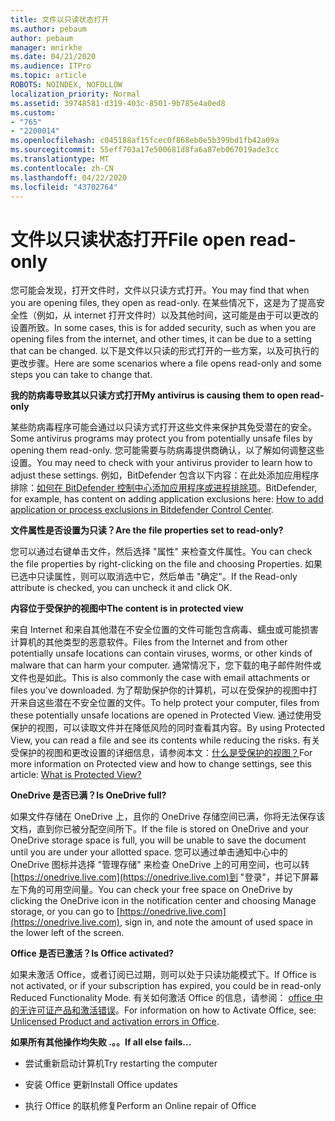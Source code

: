 ```yaml
---
title: 文件以只读状态打开
ms.author: pebaum
author: pebaum
manager: mnirkhe
ms.date: 04/21/2020
ms.audience: ITPro
ms.topic: article
ROBOTS: NOINDEX, NOFOLLOW
localization_priority: Normal
ms.assetid: 39748581-d319-403c-8501-9b785e4a0ed8
ms.custom:
- "765"
- "2200014"
ms.openlocfilehash: c045188af15fcec0f868eb0e5b399bd1fb42a09a
ms.sourcegitcommit: 55eff703a17e500681d8fa6a87eb067019ade3cc
ms.translationtype: MT
ms.contentlocale: zh-CN
ms.lasthandoff: 04/22/2020
ms.locfileid: "43702764"
---
```

# <a name="file-open-read-only"></a><span data-ttu-id="3f791-102">文件以只读状态打开</span><span class="sxs-lookup"><span data-stu-id="3f791-102">File open read-only</span></span>

<span data-ttu-id="3f791-103">您可能会发现，打开文件时，文件以只读方式打开。</span><span class="sxs-lookup"><span data-stu-id="3f791-103">You may find that when you are opening files, they open as read-only.</span></span> <span data-ttu-id="3f791-104">在某些情况下，这是为了提高安全性（例如，从 internet 打开文件时）以及其他时间，这可能是由于可以更改的设置所致。</span><span class="sxs-lookup"><span data-stu-id="3f791-104">In some cases, this is for added security, such as when you are opening files from the internet, and other times, it can be due to a setting that can be changed.</span></span> <span data-ttu-id="3f791-105">以下是文件以只读的形式打开的一些方案，以及可执行的更改步骤。</span><span class="sxs-lookup"><span data-stu-id="3f791-105">Here are some scenarios where a file opens read-only and some steps you can take to change that.</span></span>
  
 <span data-ttu-id="3f791-106">**我的防病毒导致其以只读方式打开**</span><span class="sxs-lookup"><span data-stu-id="3f791-106">**My antivirus is causing them to open read-only**</span></span>
  
<span data-ttu-id="3f791-107">某些防病毒程序可能会通过以只读方式打开这些文件来保护其免受潜在的安全。</span><span class="sxs-lookup"><span data-stu-id="3f791-107">Some antivirus programs may protect you from potentially unsafe files by opening them read-only.</span></span> <span data-ttu-id="3f791-108">您可能需要与防病毒提供商确认，以了解如何调整这些设置。</span><span class="sxs-lookup"><span data-stu-id="3f791-108">You may need to check with your antivirus provider to learn how to adjust these settings.</span></span> <span data-ttu-id="3f791-109">例如，BitDefender 包含以下内容：在此处添加应用程序排除：[如何在 BitDefender 控制中心添加应用程序或进程排除项](https://aka.ms/AA6098i)。</span><span class="sxs-lookup"><span data-stu-id="3f791-109">BitDefender, for example, has content on adding application exclusions here: [How to add application or process exclusions in Bitdefender Control Center](https://aka.ms/AA6098i).</span></span>
  
 <span data-ttu-id="3f791-110">**文件属性是否设置为只读？**</span><span class="sxs-lookup"><span data-stu-id="3f791-110">**Are the file properties set to read-only?**</span></span>
  
<span data-ttu-id="3f791-111">您可以通过右键单击文件，然后选择 "属性" 来检查文件属性。</span><span class="sxs-lookup"><span data-stu-id="3f791-111">You can check the file properties by right-clicking on the file and choosing Properties.</span></span> <span data-ttu-id="3f791-112">如果已选中只读属性，则可以取消选中它，然后单击 "确定"。</span><span class="sxs-lookup"><span data-stu-id="3f791-112">If the Read-only attribute is checked, you can uncheck it and click OK.</span></span>
  
 <span data-ttu-id="3f791-113">**内容位于受保护的视图中**</span><span class="sxs-lookup"><span data-stu-id="3f791-113">**The content is in protected view**</span></span>
  
<span data-ttu-id="3f791-114">来自 Internet 和来自其他潜在不安全位置的文件可能包含病毒、蠕虫或可能损害计算机的其他类型的恶意软件。</span><span class="sxs-lookup"><span data-stu-id="3f791-114">Files from the Internet and from other potentially unsafe locations can contain viruses, worms, or other kinds of malware that can harm your computer.</span></span> <span data-ttu-id="3f791-115">通常情况下，您下载的电子邮件附件或文件也是如此。</span><span class="sxs-lookup"><span data-stu-id="3f791-115">This is also commonly the case with email attachments or files you've downloaded.</span></span> <span data-ttu-id="3f791-116">为了帮助保护你的计算机，可以在受保护的视图中打开来自这些潜在不安全位置的文件。</span><span class="sxs-lookup"><span data-stu-id="3f791-116">To help protect your computer, files from these potentially unsafe locations are opened in Protected View.</span></span> <span data-ttu-id="3f791-117">通过使用受保护的视图，可以读取文件并在降低风险的同时查看其内容。</span><span class="sxs-lookup"><span data-stu-id="3f791-117">By using Protected View, you can read a file and see its contents while reducing the risks.</span></span> <span data-ttu-id="3f791-118">有关受保护的视图和更改设置的详细信息，请参阅本文：[什么是受保护的视图？](https://support.office.com/article/d6f09ac7-e6b9-4495-8e43-2bbcdbcb6653)</span><span class="sxs-lookup"><span data-stu-id="3f791-118">For more information on Protected view and how to change settings, see this article: [What is Protected View?](https://support.office.com/article/d6f09ac7-e6b9-4495-8e43-2bbcdbcb6653)</span></span>
  
 <span data-ttu-id="3f791-119">**OneDrive 是否已满？**</span><span class="sxs-lookup"><span data-stu-id="3f791-119">**Is OneDrive full?**</span></span>
  
<span data-ttu-id="3f791-120">如果文件存储在 OneDrive 上，且你的 OneDrive 存储空间已满，你将无法保存该文档，直到你已被分配空间所下。</span><span class="sxs-lookup"><span data-stu-id="3f791-120">If the file is stored on OneDrive and your OneDrive storage space is full, you will be unable to save the document until you are under your allotted space.</span></span> <span data-ttu-id="3f791-121">您可以通过单击通知中心中的 OneDrive 图标并选择 "管理存储" 来检查 OneDrive 上的可用空间，也可以转[https://onedrive.live.com](https://onedrive.live.com)到 "登录"，并记下屏幕左下角的可用空间量。</span><span class="sxs-lookup"><span data-stu-id="3f791-121">You can check your free space on OneDrive by clicking the OneDrive icon in the notification center and choosing Manage storage, or you can go to [https://onedrive.live.com](https://onedrive.live.com), sign in, and note the amount of used space in the lower left of the screen.</span></span>
  
 <span data-ttu-id="3f791-122">**Office 是否已激活？**</span><span class="sxs-lookup"><span data-stu-id="3f791-122">**Is Office activated?**</span></span>
  
<span data-ttu-id="3f791-123">如果未激活 Office，或者订阅已过期，则可以处于只读功能模式下。</span><span class="sxs-lookup"><span data-stu-id="3f791-123">If Office is not activated, or if your subscription has expired, you could be in read-only Reduced Functionality Mode.</span></span> <span data-ttu-id="3f791-124">有关如何激活 Office 的信息，请参阅： [office 中的无许可证产品和激活错误](https://support.office.com/article/0d23d3c0-c19c-4b2f-9845-5344fedc4380)。</span><span class="sxs-lookup"><span data-stu-id="3f791-124">For information on how to Activate Office, see: [Unlicensed Product and activation errors in Office](https://support.office.com/article/0d23d3c0-c19c-4b2f-9845-5344fedc4380).</span></span>
  
 <span data-ttu-id="3f791-125">**如果所有其他操作均失败 .。。**</span><span class="sxs-lookup"><span data-stu-id="3f791-125">**If all else fails...**</span></span>
  
- <span data-ttu-id="3f791-126">尝试重新启动计算机</span><span class="sxs-lookup"><span data-stu-id="3f791-126">Try restarting the computer</span></span>
    
- <span data-ttu-id="3f791-127">安装 Office 更新</span><span class="sxs-lookup"><span data-stu-id="3f791-127">Install Office updates</span></span>
    
- <span data-ttu-id="3f791-128">执行 Office 的联机修复</span><span class="sxs-lookup"><span data-stu-id="3f791-128">Perform an Online repair of Office</span></span>
    

